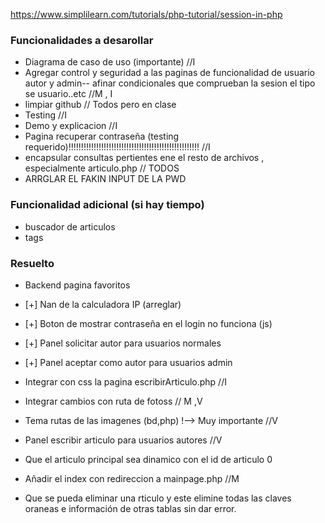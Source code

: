 https://www.simplilearn.com/tutorials/php-tutorial/session-in-php


### Funcionalidades a desarollar
  + Diagrama de caso de uso (importante) //I
  + Agregar control y seguridad a las paginas de funcionalidad de usuario autor y admin-- afinar condicionales que comprueban la sesion el tipo se usuario..etc //M , I
  + limpiar github // Todos pero en clase
  + Testing //I
  + Demo y explicacion //I
  + Pagina recuperar contraseña (testing requerido)!!!!!!!!!!!!!!!!!!!!!!!!!!!!!!!!!!!!!!!!!!!!!!!!!!!! //I
  + encapsular consultas pertientes ene el resto de archivos , especialmente articulo.php // TODOS
  + ARRGLAR EL FAKIN INPUT DE LA PWD
    
### Funcionalidad adicional (si hay tiempo)
  + buscador de articulos
  + tags

### Resuelto
  + Backend pagina favoritos
  + [+] Nan de la calculadora IP (arreglar)
  + [+] Boton de mostrar contraseña en el login no funciona (js)
  + [+] Panel solicitar autor para usuarios normales
  + [+] Panel aceptar como autor para usuarios admin
  + Integrar con css la pagina escribirArticulo.php //I
  + Integrar cambios con ruta de fotoss // M ,V
  + Tema rutas de las imagenes (bd,php) !--> Muy importante //V
  + Panel escribir articulo para usuarios autores //V

  + Que el articulo principal sea dinamico con el id de articulo 0
  + Añadir el index con redireccion a mainpage.php //M
  + Que se pueda eliminar una rticulo y este elimine todas las claves oraneas e información de otras tablas sin dar error.
